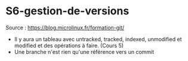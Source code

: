 # S6-gestion-de-versions

Source : https://blog.microlinux.fr/formation-git/

- Il y aura un tableau avec untracked, tracked, indexed, unmodified et modified et des opérations à faire. (Cours 5)
- Une branche n'est rien qu'une référence vers un commit
